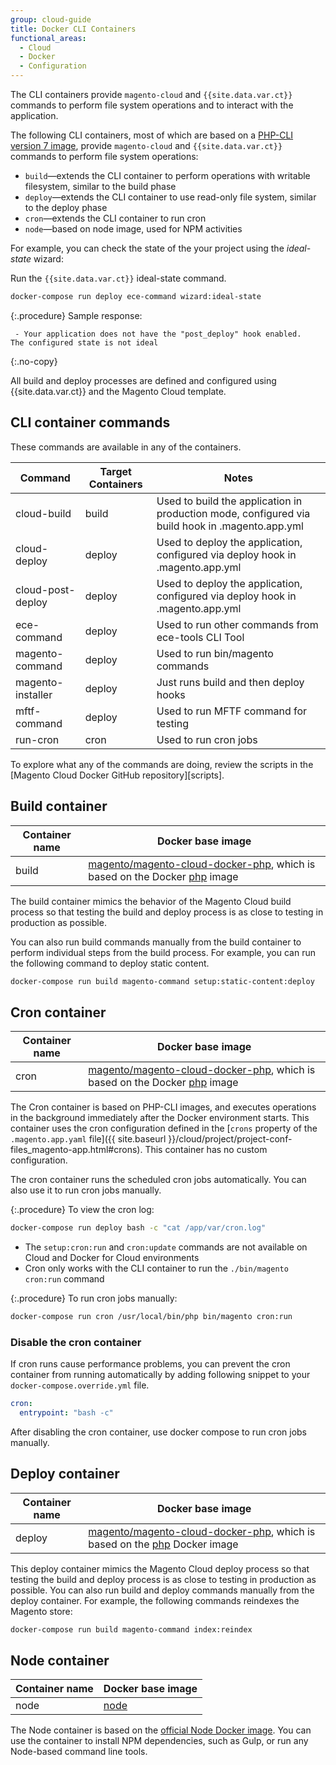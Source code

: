```yaml
---
group: cloud-guide
title: Docker CLI Containers
functional_areas:
  - Cloud
  - Docker
  - Configuration
---
```


The CLI containers provide `magento-cloud` and `{{site.data.var.ct}}` commands to perform file system operations and to interact with the application.

The following CLI containers, most of which are based on a [PHP-CLI version 7 image], provide `magento-cloud` and `{{site.data.var.ct}}` commands to perform file system operations:

-  `build`—extends the CLI container to perform operations with writable filesystem, similar to the build phase
-  `deploy`—extends the CLI container to use read-only file system, similar to the deploy phase
-  `cron`—extends the CLI container to run cron
-  `node`—based on node image, used for NPM activities

For example, you can check the state of the your project using the _ideal-state_ wizard:

Run the `{{site.data.var.ct}}` ideal-state command.

```bash
docker-compose run deploy ece-command wizard:ideal-state
```

{:.procedure}
Sample response:

```terminal
 - Your application does not have the "post_deploy" hook enabled.
The configured state is not ideal
```
{:.no-copy}

All build and deploy processes are defined and configured using {{site.data.var.ct}} and the Magento Cloud template.

## CLI container commands

These commands are available in any of the containers.

| Command    | Target Containers   |  Notes
| ------------- |  ------------------ |------------------
| cloud-build | build | Used to build the application in production mode, configured via build hook in .magento.app.yml
| cloud-deploy | deploy | Used to deploy the application, configured via deploy hook in .magento.app.yml
| cloud-post-deploy | deploy | Used to deploy the application, configured via deploy hook in .magento.app.yml
| ece-command | deploy | Used to run other commands from ece-tools CLI Tool
| magento-command | deploy | Used to run bin/magento commands
| magento-installer | deploy | Just runs build and then deploy hooks
| mftf-command | deploy | Used to run MFTF command for testing
| run-cron | cron | Used to run cron jobs

To explore what any of the commands are doing, review the scripts in the [Magento Cloud Docker GitHub repository][scripts].

## Build container

Container name |Docker base image
-------- | -------- |
build | [magento/magento-cloud-docker-php], which is based on the Docker [php] image

The build container mimics the behavior of the Magento Cloud build process so that testing the build  and deploy process is as close to testing in production as possible.

You can also run build commands manually from the build container to perform individual steps from the build process. For example, you can run the following command to deploy static content.

```bash
docker-compose run build magento-command setup:static-content:deploy
```

## Cron container

Container name |Docker base image
-------- | -------- |
cron | [magento/magento-cloud-docker-php], which is based on the Docker [php] image

The Cron container is based on PHP-CLI images, and executes operations in the background immediately after the Docker environment starts. This container uses the cron configuration defined in the [`crons` property of the `.magento.app.yaml` file]({{ site.baseurl }}/cloud/project/project-conf-files_magento-app.html#crons). This container has no custom configuration.

The cron container runs the scheduled cron jobs automatically. You can also use it to run cron jobs manually.

{:.procedure}
To view the cron log:

```bash
docker-compose run deploy bash -c "cat /app/var/cron.log"
```

-  The `setup:cron:run` and `cron:update` commands are not available on Cloud and Docker for Cloud environments
-  Cron only works with the CLI container to run the `./bin/magento cron:run` command

{:.procedure}
To run cron jobs manually:

```bash
docker-compose run cron /usr/local/bin/php bin/magento cron:run
```

### Disable the cron container

If cron runs cause performance problems, you can prevent the cron container from running automatically by adding following snippet to your `docker-compose.override.yml` file.

```yaml
cron:
  entrypoint: "bash -c"
```

After disabling the cron container, use docker compose to run cron jobs manually.

## Deploy container

Container name |Docker base image
-------- | --------
deploy | [magento/magento-cloud-docker-php], which is based on the [php] Docker image

This deploy container mimics the Magento Cloud deploy process so that testing the build and deploy process is as close to testing in production as possible.
You can also run build and deploy commands manually from the deploy container. For example, the following commands reindexes the Magento store:

```bash
docker-compose run build magento-command index:reindex
```

## Node container

Container name |Docker base image
-------- | --------
node | [node]

The Node container is based on the [official Node Docker image][node]. You can use the container to install NPM dependencies, such as Gulp, or run any Node-based command line tools.

[PHP-CLI version 7 image]: https://hub.docker.com/r/magento/magento-cloud-docker-php
[magento/magento-cloud-docker-php]: https://hub.docker.com/r/magento/magento-cloud-docker-php
[scipts]: https://github.com/magento/magento-cloud-docker/tree/develop/images/php/cli/bin
[Cloud Docker scripts]: https://github.com/magento/magento-cloud-docker/tree/develop/images/php/cli/bin
[magento/magento-cloud-docker-php]: https://hub.docker.com/r/magento/magento-cloud-docker-php
[php]: https://hub.docker.com/_/php
[node]: https://hub.docker.com/_/node
